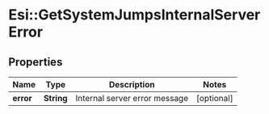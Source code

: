 # Esi::GetSystemJumpsInternalServerError

## Properties
Name | Type | Description | Notes
------------ | ------------- | ------------- | -------------
**error** | **String** | Internal server error message | [optional] 


